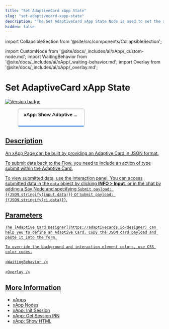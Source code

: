 ```yaml
---
title: "Set AdaptiveCard xApp State"
slug: "set-adaptivecard-xapp-state"
description: "The Set AdaptiveCard xApp State Node is used to set the state of an AdaptiveCard in an xApp."
hidden: false
---
```

import CollapsibleSection from '@site/src/components/CollapsibleSection';


import CustomNode from '@site/docs/_includes/ai/xApp/_custom-node.md';
import WaitingBehavior from '@site/docs/_includes/ai/xApp/_waiting-behavior.md';
import Overlay from '@site/docs/_includes/ai/xApp/_overlay.md';

# Set AdaptiveCard xApp State

<a href="../../../../release-notes/4.75.md" /><img src="https://img.shields.io/badge/Updated in-v4.75-blue.svg" alt="Version badge" />

<figure>
  <img class="image-center" src="../../../../../static/img/_assets/ai/resource/node-reference/xApp/set-AdaptiveCard-xApp-state.png" width="50%" />
</figure>

## Description

An xApp Page can be built by providing an Adaptive Card in JSON format.

To submit data back to the Flow, you need to include an action of type submit within the Adaptive Card.

To view submitted data, use the Interaction panel. You can access submitted data in the `data` object by clicking **INFO > Input**, or in the chat by adding a Say Node and specifying <code>Submit payload: &lcub;&lcub;JSON.stringify(input.data)&rcub;&rcub;</code> or <code>Submit payload: &lcub;&lcub;JSON.stringify(ci.data)&rcub;&rcub;</code>.

<CustomNode />

## Parameters

<CollapsibleSection title="AdaptiveCard Definition">

    The [Adaptive Card Designer](https://adaptivecards.io/designer) can help you to define an Adaptive Card. Copy the JSON card payload and paste it into the form.
    

</CollapsibleSection>


<CollapsibleSection title="Style Overrides">

    To override the background and interaction element colors, use CSS color codes.
    
    <WaitingBehavior />
    
    <Overlay />
    

</CollapsibleSection>


## More Information

- [xApps](../../../../xApps/overview.md)
- [xApp Nodes](overview.md)
- [xApp: Init Session](init-xApp-session.md)
- [xApp: Get Session PIN](get-xApp-session-PIN.md)
- [xApp: Show HTML](set-html-xApp-state.md)